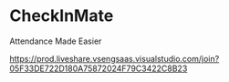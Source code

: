 # CheckInMate
Attendance Made Easier


https://prod.liveshare.vsengsaas.visualstudio.com/join?05F33DE722D180A75872024F79C3422C8B23
